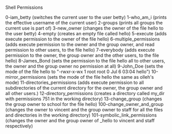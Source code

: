 Shell Permissions

0-iam_betty	(switches the current user to the user betty)
1-who_am_i	(prints the effective username of the current user)
2-groups	(prints all groups the current use is part of)
3-new_owner	(changes the owner of the file hello to the user betty)
4-empty		(creates an empty file called hello)
5-execute	(adds execute permission to the owner of the file hello)
6-multiple_permissions	      (adds execute permission to the owner and the group owner, and read permission to other users, to the file hello)
7-everybody		      (adds execute permission to the owner, the group owner and the other users, to the file hello)
8-James_Bond		      (sets the permission to the file hello all to other users, the owner and the group owner no permission at all)
9-John_Doe		      (sets the mode of the file hello to "-rwxr-x-wx 1 root root   0 Jul  6 03:04 hello")
10-mirror_permissions	      (sets the mode of the file hello the same as olleh's mode)
11-directories_permissions    (adds execute permission to all subdirectories of the current directory for the owner, the group owner and all other users.)
12-directory_permissions      (creates a directory called my_dir with permissions 751 in the working directory)
13-change_group		      (changes the group owner to school for the file hello)
100-change_owner_and_group    (changes the owner to vincent and the group owner to staff for all the files and directories in the working directory)
101-symbolic_link_permissions (changes the owner and the group owner of _hello to vincent and staff respectively)
